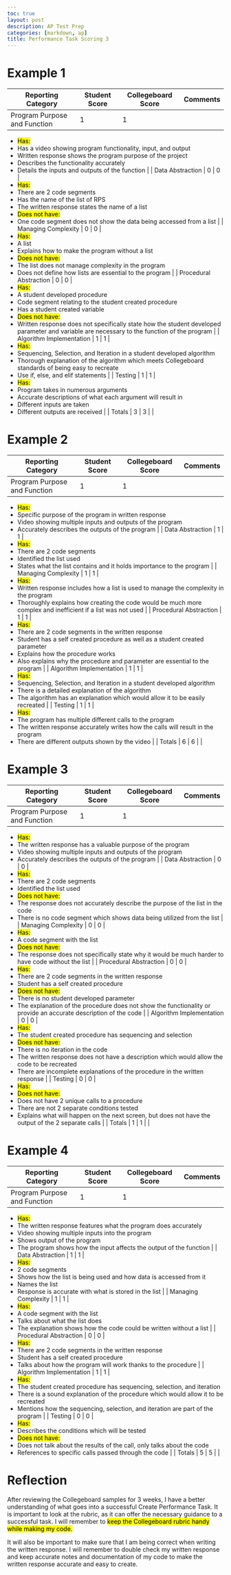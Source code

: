 ```yaml
---
toc: true
layout: post
description: AP Test Prep
categories: [markdown, ap]
title: Performance Task Scoring 3
---
```


# Example 1

| Reporting Category | Student Score | Collegeboard Score | Comments |
| --- | --- | --- | --- |
| Program Purpose and Function | 1 | 1 | 
- <mark>Has:</mark>
- Has a video showing program functionality, input, and output
- Written response shows the program purpose of the project
- Describes the functionality accurately
- Details the inputs and outputs of the function |
| Data Abstraction | 0 | 0 | 
- <mark>Has:</mark>
- There are 2 code segments
- Has the name of the list of RPS
- The written response states the name of a list
- <mark>Does not have:</mark>
- One code segment does not show the data being accessed from a list |
| Managing Complexity | 0 | 0 | 
- <mark>Has:</mark>
- A list
- Explains how to make the program without a list
- <mark>Does not have:</mark>
- The list does not manage complexity in the program
- Does not define how lists are essential to the program |
| Procedural Abstraction | 0 | 0 | 
- <mark>Has:</mark>
- A student developed procedure
- Code segment relating to the student created procedure
- Has a student created variable
- <mark>Does not have:</mark>
- Written response does not specifically state how the student developed parameter and variable are necessary to the function of the program |
| Algorithm Implementation | 1 | 1 | 
- <mark>Has:</mark>
- Sequencing, Selection, and Iteration in a student developed algorithm
- Thorough explanation of the algorithm which meets Collegeboard standards of being easy to recreate
- Use if, else, and elif statements |
| Testing | 1 | 1 | 
- <mark>Has:</mark>
- Program takes in numerous arguments
- Accurate descriptions of what each argument will result in
- Different inputs are taken
- Different outputs are received |
| Totals | 3 | 3 | |

# Example 2

| Reporting Category | Student Score | Collegeboard Score | Comments |
| --- | --- | --- | --- |
| Program Purpose and Function | 1 | 1 | 
- <mark>Has:</mark>
- Specific purpose of the program in written response
- Video showing multiple inputs and outputs of the program
- Accurately describes the outputs of the program |
| Data Abstraction | 1 | 1 | 
- <mark>Has:</mark>
- There are 2 code segments
- Identified the list used
- States what the list contains and it holds importance to the program |
| Managing Complexity | 1 | 1 | 
- <mark>Has:</mark>
- Written response includes how a list is used to manage the complexity in the program
- Thoroughly explains how creating the  code would be much more complex and inefficient if a list was not used |
| Procedural Abstraction | 1 | 1 | 
- <mark>Has:</mark>
- There are 2 code segments in the written response
- Student has a self created procedure as well as a student created parameter
- Explains how the procedure works
- Also explains why the procedure and parameter are essential to the program |
| Algorithm Implementation | 1 | 1 | 
- <mark>Has:</mark>
- Sequencing, Selection, and Iteration in a student developed algorithm
- There is a detailed explanation of the algorithm
- The algorithm has an explanation which would allow it to be easily recreated |
| Testing | 1 | 1 | 
- <mark>Has:</mark>
- The program has multiple different calls to the program
- The written response accurately writes how the calls will result in the program
- There are different outputs shown by the video |
| Totals | 6 | 6 | |

# Example 3

| Reporting Category | Student Score | Collegeboard Score | Comments |
| --- | --- | --- | --- |
| Program Purpose and Function | 1 | 1 | 
- <mark>Has:</mark>
- The written response has a valuable purpose of the program
- Video showing multiple inputs and outputs of the program
- Accurately describes the outputs of the program |
| Data Abstraction | 0 | 0 | 
- <mark>Has:</mark>
- There are 2 code segments
- Identified the list used
- <mark>Does not have:</mark>
- The response does not accurately describe the purpose of the list in the code
- There is no code segment which shows data being utilized from the list |
| Managing Complexity | 0 | 0 | 
- <mark>Has:</mark>
- A code segment with the list
- <mark>Does not have:</mark>
- The response does not specifically state why it would be much harder to have code without the list |
| Procedural Abstraction | 0 | 0 | 
- <mark>Has:</mark>
- There are 2 code segments in the written response
- Student has a self created procedure
- <mark>Does not have:</mark>
- There is no student developed parameter
- The explanation of the procedure does not show the functionality or provide an accurate description of the code |
| Algorithm Implementation | 0 | 0 | 
- <mark>Has:</mark>
- The student created procedure has sequencing and selection
- <mark>Does not have:</mark>
- There is no iteration in the code
- The written response does not have a description which would allow the code to be recreated
- There are incomplete explanations of the procedure in the written response |
| Testing | 0 | 0 | 
- <mark>Has:</mark>
- <mark>Does not have:</mark>
- Does not have 2 unique calls to a procedure
- There are not 2 separate conditions tested
- Explains what will happen on the next screen, but does not have the output of the 2 separate calls |
| Totals | 1 | 1 | |

# Example 4

| Reporting Category | Student Score | Collegeboard Score | Comments |
| --- | --- | --- | --- |
| Program Purpose and Function | 1 | 1 | 
- <mark>Has:</mark>
- The written response features what the program does accurately
- Video showing multiple inputs into the program
- Shows output of the program
- The program shows how the input affects the output of the function |
| Data Abstraction | 1 | 1 | 
- <mark>Has:</mark>
- 2 code segments
- Shows how the list is being used and how data is accessed from it
- Names the list
- Response is accurate with what is stored in the list |
| Managing Complexity | 1 | 1 | 
- <mark>Has:</mark>
- A code segment with the list
- Talks about what the list does
- The explanation shows how the code could be written without a list |
| Procedural Abstraction | 0 | 0 | 
- <mark>Has:</mark>
- There are 2 code segments in the written response
- Student has a self created procedure
- Talks about how the program will work thanks to the procedure |
| Algorithm Implementation | 1 | 1 | 
- <mark>Has:</mark>
- The student created procedure has sequencing, selection, and iteration
- There is a sound explanation of the procedure which would allow it to be recreated
- Mentions how the sequencing, selection, and iteration are part of the program |
| Testing | 0 | 0 | 
- <mark>Has:</mark>
- Describes the conditions which will be tested
- <mark>Does not have:</mark>
- Does not talk about the results of the call, only talks about the code
- References to specific calls passed through the code |
| Totals | 5 | 5 | |

# Reflection
After reviewing the Collegeboard samples for 3 weeks, I have a better understanding of what goes into a successful Create Performance Task. It is important to look at the rubric, as it can offer the necessary guidance to a successful task. I will remember to <mark>keep the Collegeboard rubric handy while making my code.</mark> 

It will also be important to make sure that I am being correct when writing the written response. I will remember to double check my written response and keep accurate notes and documentation of my code to make the written response accurate and easy to create.